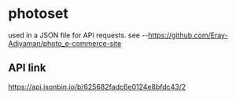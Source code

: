 # photoset

used in a JSON file for API requests.
see --https://github.com/Eray-Adiyaman/photo_e-commerce-site

API link
---------
https://api.jsonbin.io/b/625682fadc6e0124e8bfdc43/2
